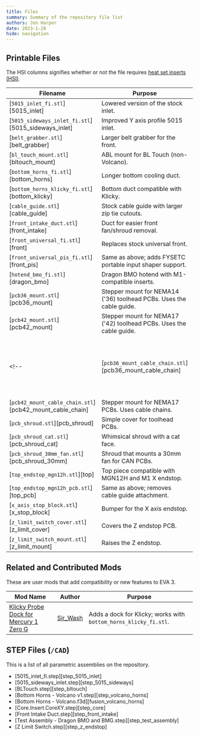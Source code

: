 ```yaml
---
title: Files
summary: Summary of the repository file list
authors: Jon Harper
date: 2023-1-28
hide: navigation
---
```


## Printable Files

The HSI columns signifies whether or not the file requires [heat set inserts (HSI)](inserts.md).

| Filename                      | Purpose | HSI    |
|-------------------------------|---------|--------|
| [`5015_inlet_fi.stl`][5015_inlet] | Lowered version of the stock inlet.   | Y |
| [`5015_sideways_inlet_fi.stl`][5015_sideways_inlet]  | Improved Y axis profile 5015 inlet.   | Y |
| [`belt_grabber.stl`][belt_grabber] | Larger belt grabber for the front.    | N |
| [`bl_touch_mount.stl`][bltouch_mount] | ABL mount for BL Touch (non-Volcano). | N |
| [`bottom_horns_fi.stl`][bottom_horns] | Longer bottom cooling duct.           | Y |
| [`bottom_horns_klicky_fi.stl`][bottom_klicky]  | Bottom duct compatible with Klicky.   | Y |
| [`cable_guide.stl`][cable_guide]             | Stock cable guide with larger zip tie cutouts. | N |
| [`front_intake_duct.stl`][front_intake] | Duct for easier front fan/shroud removal. | Y |
| [`front_universal_fi.stl`][front] | Replaces stock universal front.       | Y |
| [`front_universal_pis_fi.stl`][front_pis] | Same as above; adds FYSETC portable input shaper support. | Y |
| [`hotend_bmo_fi.stl`][dragon_bmo] | Dragon BMO hotend with M1-compatible inserts. | Y |
| [`pcb36_mount.stl`][pcb36_mount] | Stepper mount for NEMA14 ('36) toolhead PCBs. Uses the cable guide. | Y |
| [`pcb42_mount.stl`][pcb42_mount] | Stepper mount for NEMA17 ('42) toolhead PCBs. Uses the cable guide. | Y |
<!-- | [`pcb36_mount_cable_chain.stl`][pcb36_mount_cable_chain] | Stepper mount for NEMA14 PCBs. Uses cable chains. | Y |
| [`pcb42_mount_cable_chain.stl`][pcb42_mount_cable_chain] | Stepper mount for NEMA17 PCBs. Uses cable chains. | Y | -->
| [`pcb_shroud.stl`][pcb_shroud] | Simple cover for toolhead PCBs. | Y |
| [`pcb_shroud_cat.stl`][pcb_shroud_cat] | Whimsical shroud with a cat face. | N |
| [`pcb_shroud_30mm_fan.stl`][pcb_shroud_30mm] | Shroud that mounts a 30mm fan for CAN PCBs. | N |
| [`top_endstop_mgn12h.stl`][top] | Top piece compatible with MGN12H and M1 X endstop. | Y |
| [`top_endstop_mgn12h_pcb.stl`][top_pcb] | Same as above; removes cable guide attachment. | Y |
| [`x_axis_stop_block.stl`][x_stop_block] | Bumper for the X axis endstop. | N |
| [`z_limit_switch_cover.stl`][z_limit_cover] | Covers the Z endstop PCB. | N |
| [`z_limit_switch_mount.stl`][z_limit_mount] | Raises the Z endstop. | Y |

## Related and Contributed Mods

These are user mods that add compatibility or new features to EVA 3.

| Mod Name | Author | Purpose |
|----------|--------|---------|
| [Klicky Probe Dock for Mercury 1 Zero G](https://www.printables.com/model/386819-klicky-probe-dock-for-mercury-1-zero-g) | [Sir_Wash](https://www.printables.com/social/415185-sir_wash) | Adds a dock for Klicky; works with `bottom_horns_klicky_fi.stl`. |

## STEP Files (`/CAD`)

This is a list of all parametric assemblies on the repository.

- [5015_inlet_fi.step][step_5015_inlet]
- [5015_sideways_inlet.step][step_5015_sideways]
- [BLTouch.step][step_bltouch]
- [Bottom Horns - Volcano v1.step][step_volcano_horns]
- [Bottom Horns - Volcano.f3d][fusion_volcano_horns]
- [Core.Insert.CoreXY.step][step_core]
- [Front Intake Duct.step][step_front_intake]
- [Test Assembly - Dragon BMO and BMG.step][step_test_assembly]
- [Z Limit Switch.step][step_z_endstop]